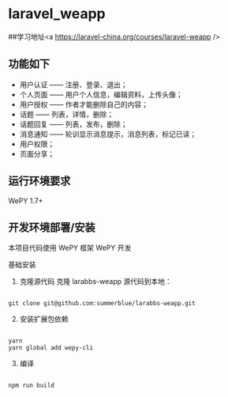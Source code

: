 # laravel_weapp
##学习地址<a https://laravel-china.org/courses/laravel-weapp />
## 功能如下
<ul>
<li>用户认证 —— 注册、登录、退出；</li>
<li>个人页面 —— 用户个人信息，编辑资料，上传头像；</li>
<li>用户授权 —— 作者才能删除自己的内容；</li>
<li>话题 —— 列表，详情，删除；</li>
<li>话题回复 —— 列表，发布，删除；</li>
<li>消息通知 —— 轮训显示消息提示，消息列表，标记已读；</li>
<li>用户权限；</li>
<li>页面分享；</li>
</ul>

## 运行环境要求
WePY 1.7+

## 开发环境部署/安装
本项目代码使用 WePY 框架 WePY 开发

基础安装
1. 克隆源代码
克隆 larabbs-weapp 源代码到本地：

<pre><code>
git clone git@github.com:summerblue/larabbs-weapp.git
</code></pre>
    
  
2. 安装扩展包依赖
    
<pre><code>
yarn
yarn global add wepy-cli
</code></pre>
    
3. 编译
<pre><code>
npm run build
</code></pre>
  
